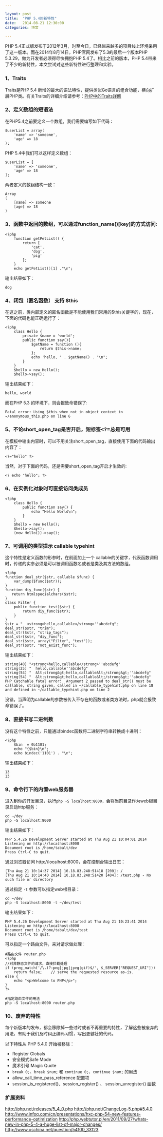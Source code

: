 ```yaml
---

layout: post
title:  "PHP 5.4的新特性"
date:   2014-08-21 12:30:00
categories: 博文

---
```



PHP 5.4正式版发布于2012年3月，时至今日，已经越来越多的项目线上环境采用了这一版本。而在2014年8月14日，PHP官网发布了5.3的最后一个版本PHP 5.3.29，做为开发者必须得尽快拥抱PHP 5.4了。相比之前的版本，PHP 5.4带来了不少的新特性，本文尝试对这些新特性进行整理和实验。


### 1、Traits

Traits是PHP 5.4 新增的最大的语法特性，提供类似Go语言的组合功能，横向扩展PHP类。有关Traits的详细介绍请参考：[PHP中的Traits详解](http://tabalt.net/blog/php-traits/) 

### 2、定义数组的短语法

在PHP5.4之前要定义一个数组，我们需要编写如下代码：

    $userList = array(
        'name' => 'someone',
        'age' => 18
    );

PHP 5.4中我们可以这样定义数组：

    $userList = [
        'name' => 'someone',
        'age' => 18
    ];

两者定义的数组结构一致：

    Array
    (
        [name] => someone
        [age] => 18
    )


### 3、函数中返回的数组，可以通过function_name()[key]的方式访问:

    <?php
        function getPetList() {
            return [
                'cat',
                'dog',
                'pig'
            ];
        }
        echo getPetList()[1] ."\n";

输出结果如下：

    dog

### 4、闭包（匿名函数） 支持 $this

在这之前，类内部定义的匿名函数是不能使用我们常用的$this关键字的，现在，下面的代码也能正确运行了：

    <?php
        class Hello {
            private $name = 'world';
            public function say(){
                $getName = function (){
                    return $this->name;
                };
                echo 'hello, ' . $getName() . "\n";
            }
        }
        $hello = new Hello();
        $hello->say();

输出结果如下：

    hello, world

而在PHP 5.3 的环境下，则会报致命错误了:

    Fatal error: Using $this when not in object context in ~/anonymous_this.php on line 6


### 5、不论short_open_tag是否开启，短标签<?=总是可用
    
在模板中输出内容时，可以不用关注short_open_tag，直接使用下面的代码输出内容了：

    <?="hello" ?>

当然，对于下面的代码，还是需要short_open_tag开启才生效的:

    <? echo "hello"; ?> 

### 6、在实例化对象时可直接访问类成员

    <?php
        class Hello {
            public function say() {
                echo "Hello World\n";
            }
        }
        $hello = new Hello();
        $hello->say();
        (new Hello())->say(); 


### 7、可调用的类型提示 callable typehint

这个特性是定义函数的形参时，在前面加上一个 callable的关键字，代表函数调用时，传递的实参必须是可以被调用函数名或者是类及其方法的数组。

    <?php
    function deal_str($str, callable $func) {
        var_dump($func($str));
    }
    function diy_func($str) {
       return htmlspecialchars($str);
    }
    class Filter {
        public function test($str) {
            return diy_func($str);
        }
    }
    $str = "  <strong>hello,callable</strong>''abcdefg";
    deal_str($str, "trim");
    deal_str($str, "strip_tags");
    deal_str($str, "diy_func");
    deal_str($str, array("Filter", "test"));
    deal_str($str, "not_exist_func");


输出结果如下：

    string(40) "<strong>hello,callable</strong>''abcdefg"
    string(25) "  hello,callable''abcdefg"
    string(54) "  &lt;strong&gt;hello,callable&lt;/strong&gt;''abcdefg"
    string(54) "  &lt;strong&gt;hello,callable&lt;/strong&gt;''abcdefg"
    PHP Catchable fatal error:  Argument 2 passed to deal_str() must be callable, string given, called in ~/callable_typehint.php on line 18 and defined in ~/callable_typehint.php on line 2

没错，当声明为callable的参数被传入不存在的函数或者类方法时，php就会报致命错误了。


### 8、直接书写二进制数

没有这个特性之前，只能通过bindec函数将二进制字符串转换成十进制：

    <?php   
        $bin  = 0b1101;
        echo "{$bin}\n";
        echo bindec('1101') . "\n";

输出结果如下：

    13
    13

### 9、命令行下的内置web服务器

进入到你的开发目录，执行`php -S localhost:8000`，会将当前目录作为web根目录启动http服务：

    cd ~/dev
    php -S localhost:8000
    
输出结果如下：

    PHP 5.4.26 Development Server started at Thu Aug 21 10:04:01 2014
    Listening on http://localhost:8000
    Document root is /home/tabalt/dev
    Press Ctrl-C to quit.

通过浏览器访问 http://localhost:8000，会在控制台输出日志：

    [Thu Aug 21 10:14:37 2014] 10.18.83.248:51418 [200]: /
    [Thu Aug 21 10:14:40 2014] 10.18.83.248:51420 [404]: /test.php - No such file or directory

通过指定 `-t` 参数可以指定web根目录：

    cd ~/dev
    php -S localhost:8000 -t ~/dev/test

输出结果如下：

    PHP 5.4.26 Development Server started at Thu Aug 21 10:23:41 2014
    Listening on http://localhost:8000
    Document root is /home/tabalt/dev/test
    Press Ctrl-C to quit.

可以指定一个路由文件，来对请求做处理：

    
    #路由文件 router.php
    <?php
    //对非静态文件的请求，直接拦截处理
    if (preg_match('/\.(?:png|jpg|jpeg|gif)$/', $_SERVER["REQUEST_URI"]))
        return false;    // serve the requested resource as-is.
    else { 
        echo "<p>Welcome to PHP</p>";
    }
    ?>

    #指定路由文件的用法
    php -S localhost:8000 router.php


### 10、废弃的特性

每个新版本的发布，都会移除掉一些过时或者不再重要的特性，了解这些被废弃的用法，有助于我们及时纠正编码习惯，写出更健壮的代码。

以下特性从 PHP 5.4.0 开始被移除：

* Register Globals
* 安全模式Safe Mode
* 魔术引号 Magic Quote
* `break 0;`、`break $num;` 和 `continue 0;`、`continue $num;` 的用法
* allow_call_time_pass_reference 配置项
* session_is_registered()、session_register() 、 session_unregister() 函数


### 扩展资料

http://php.net/releases/5_4_0.php
http://php.net/ChangeLog-5.php#5.4.0
http://www.infoq.com/cn/presentations/hxc-php-54-new-features-performance-optimization
http://php.webtutor.pl/en/2011/09/27/whats-new-in-php-5-4-a-huge-list-of-major-changes/
http://www.oschina.net/question/54100_33123


